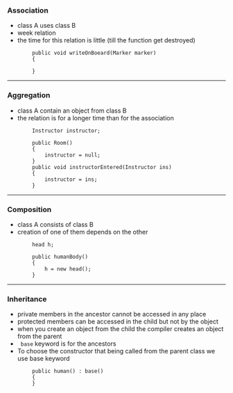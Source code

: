 ### Association 
- class A uses class B 
- week relation
- the time for this relation is little (till the function get destroyed)
```
        public void writeOnBoeard(Marker marker)
        {

        }
```

---
### Aggregation
- class A contain an object from class B
- the relation is for a longer time than for the association
```
	    Instructor instructor;

        public Room()
        {
            instructor = null;
        }
        public void instructorEntered(Instructor ins)
        {
            instructor = ins;
        }
```

---
### Composition
- class A consists of class B
- creation of one of them depends on the other
```
        head h;

        public humanBody()
        {
            h = new head();
        }
```

---
### Inheritance 
- private members in the ancestor cannot be accessed in any place 
- protected members can be accessed in the child but not by the object
- when you create an object from the child the compiler creates an object from the parent
- ``` base``` keyword is for the ancestors
- To choose the constructor that being called from the parent class we use base keyword
```       
		public human() : base()
        {
        }
```
